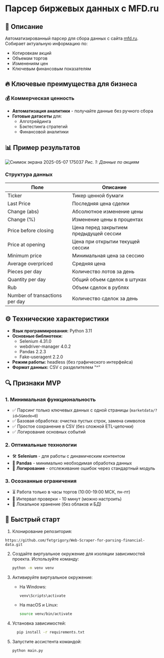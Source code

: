 # Парсер биржевых данных с MFD.ru

## 📌 Описание
Автоматизированный парсер для сбора данных с сайта [mfd.ru](https://mfd.ru/marketdata/?id=5&mode=0). Собирает актуальную информацию по:
- Котировкам акций
- Объемам торгов
- Изменениям цен
- Ключевым финансовым показателям
## 🔥 Ключевые преимущества для бизнеса

### 💰 Коммерческая ценность
- **Автоматизация аналитики** - получайте данные без ручного сбора
- **Готовые датасеты** для:
  - Алготрейдинга
  - Бэктестинга стратегий
  - Финансовой аналитики
## 📊 Пример результатов
![Снимок экрана 2025-05-07 175037](https://github.com/user-attachments/assets/3cdb5f9c-9f49-4e6b-8abe-17d738fcfaf1)
*Рис. 1: Данные по акциям*

### Структура данных
Поле | Описание
-----|---------
Ticker | Тикер ценной бумаги
Last Price | Последняя цена сделки
Change (abs)|  Абсолютное изменение цены
Change (%) | Изменение цены в процентах
Price before closing | Цена перед закрытием предыдущей сессии
Price at opening |  Цена при открытии текущей сессии
Minimum price |   Минимальная цена за сессию
Average overpriced |    Средняя цена
Pieces per day |    Количество лотов за день
Quantity per day | Общий объем сделок в штуках
Rub         | Объем сделок в рублях
Number of transactions per day | Количество сделок за день
## ⚙️ Технические характеристики
- **Язык программирования:** Python 3.11
- **Основные библиотеки:**
  - Selenium 4.31.0
  - webdriver-manager 4.0.2
  - Pandas 2.2.3
  - Fake-useragent 2.2.0
- **Режим работы:** headless (без графического интерфейса)
- **Формат данных:** CSV с разделителем "^"
## 🔍 Признаки MVP
### 1. Минимальная функциональность
- ✅ Парсинг только ключевых данных с одной страницы (`marketdata/?id=5&mode=0`)  
- ✅ Базовая обработка: очистка пустых строк, замена символов  
- ✅ Простое сохранение в CSV (без сложной ETL-цепочки)  
- ✅ Логирование основных событий  

### 2. Оптимальные технологии
- 🛠 **Selenium** - для работы с динамическим контентом  
- 🐼 **Pandas** - минимально необходимая обработка данных  
- 📝 **Логирование** - отслеживание ошибок через стандартный модуль  

### 3. Осознанные ограничения
- ⏳ Работа только в часы торгов (10:00-19:00 МСК, пн-пт)  
- 🔄 Интервал проверки - 10 минут (можно настроить)  
- 📂 Локальное хранение (без облаков и БД)  

## 🚀 Быстрый старт
1. Клонирование репозитория:
 ```
https://github.com/fetgrigory/Web-Scraper-for-parsing-financial-data.git
   ```
2. Создайте виртуальное окружение для изоляции зависимостей проекта. 
   Используйте команду:
   ```bash
   python -m venv venv
   ```

3. Активируйте виртуальное окружение:
   - На Windows:
     ```bash
     venv\Scripts\activate
     ```
   - На macOS и Linux:
     ```bash
     source venv/bin/activate
     ```
4. Установка зависимостей:
   ```bash
     pip install -r requirements.txt
     ```
5. Запустите ассистента командой:
   ```bash
   python main.py
   ```
